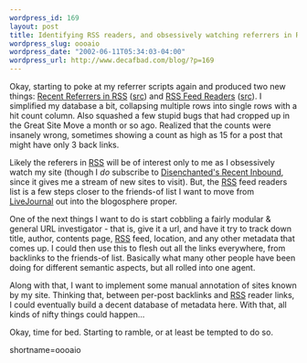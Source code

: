 ```yaml
--- 
wordpress_id: 169
layout: post
title: Identifying RSS readers, and obsessively watching referrers in RSS
wordpress_slug: oooaio
wordpress_date: "2002-06-11T05:34:03-04:00"
wordpress_url: http://www.decafbad.com/blog/?p=169
---
```

<p>Okay, starting to poke at my referrer scripts again and produced two new things:  <a href="http://www.decafbad.com/recent_referers_rss.php">Recent Referrers in <a href="http://www.decafbad.com/twiki/bin/view/Main/RSS">RSS</a></a> (<a href="http://www.decafbad.com/recent_referers_rss_php.txt">src</a>) and <a href="http://www.decafbad.com/rss_readers.phtml">RSS Feed Readers</a> (<a href="http://www.decafbad.com/rss_readers_phtml.txt">src</a>).  I simplified my database a bit, collapsing multiple rows into single rows with a hit count column.  Also squashed a few stupid bugs that had cropped up in the Great Site Move a month or so ago.  Realized that the counts were insanely wrong, sometimes showing a count as high as 15 for a post that might have only 3 back links.</p>
<p>Likely the referers in <a href="http://www.decafbad.com/twiki/bin/view/Main/RSS">RSS</a> will be of interest only to me as I obsessively watch my site (though I <i>do</i> subscribe to <a href="http://www.disenchanted.com/dis/xml.html">Disenchanted's Recent Inbound</a>, since it gives me a stream of new sites to visit).  But, the <a href="http://www.decafbad.com/twiki/bin/view/Main/RSS">RSS</a> feed readers list is a few steps closer to the friends-of list I want to move from <a href="http://www.decafbad.com/twiki/bin/view/Main/LiveJournal">LiveJournal</a> out into the blogosphere proper.  </p>
<p>One of the next things I want to do is start cobbling a fairly modular &amp; general URL investigator - that is, give it a url, and have it try to track down title, author, contents page, <a href="http://www.decafbad.com/twiki/bin/view/Main/RSS">RSS</a> feed, location, and any other metadata that comes up.  I could then use this to flesh out all the links everywhere, from backlinks to the friends-of list.  Basically what many other people have been doing for different semantic aspects, but all rolled into one agent.</p>
<p>Along with that, I want to implement some manual annotation of sites known by my site.  Thinking that, between per-post backlinks and <a href="http://www.decafbad.com/twiki/bin/view/Main/RSS">RSS</a> reader links, I could eventually build a decent database of metadata here.  With that, all kinds of nifty things could happen...</p>
<p>Okay, time for bed.  Starting to ramble, or at least be tempted to do so.</p>
<!--more-->
shortname=oooaio
